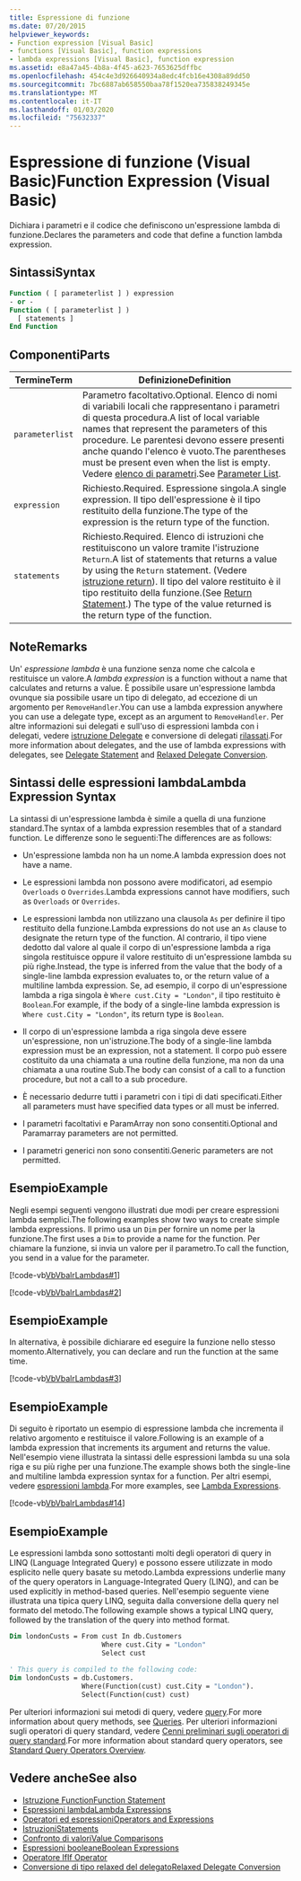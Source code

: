 ```yaml
---
title: Espressione di funzione
ms.date: 07/20/2015
helpviewer_keywords:
- Function expression [Visual Basic]
- functions [Visual Basic], function expressions
- lambda expressions [Visual Basic], function expression
ms.assetid: e8a47a45-4b8a-4f45-a623-7653625dffbc
ms.openlocfilehash: 454c4e3d926640934a8edc4fcb16e4308a89dd50
ms.sourcegitcommit: 7bc6887ab658550baa78f1520ea735838249345e
ms.translationtype: MT
ms.contentlocale: it-IT
ms.lasthandoff: 01/03/2020
ms.locfileid: "75632337"
---
```

# <a name="function-expression-visual-basic"></a><span data-ttu-id="6a914-102">Espressione di funzione (Visual Basic)</span><span class="sxs-lookup"><span data-stu-id="6a914-102">Function Expression (Visual Basic)</span></span>
<span data-ttu-id="6a914-103">Dichiara i parametri e il codice che definiscono un'espressione lambda di funzione.</span><span class="sxs-lookup"><span data-stu-id="6a914-103">Declares the parameters and code that define a function lambda expression.</span></span>  
  
## <a name="syntax"></a><span data-ttu-id="6a914-104">Sintassi</span><span class="sxs-lookup"><span data-stu-id="6a914-104">Syntax</span></span>  
  
```vb  
Function ( [ parameterlist ] ) expression  
- or -  
Function ( [ parameterlist ] )  
  [ statements ]  
End Function  
```  
  
## <a name="parts"></a><span data-ttu-id="6a914-105">Componenti</span><span class="sxs-lookup"><span data-stu-id="6a914-105">Parts</span></span>  
  
|<span data-ttu-id="6a914-106">Termine</span><span class="sxs-lookup"><span data-stu-id="6a914-106">Term</span></span>|<span data-ttu-id="6a914-107">Definizione</span><span class="sxs-lookup"><span data-stu-id="6a914-107">Definition</span></span>|  
|---|---|  
|`parameterlist`|<span data-ttu-id="6a914-108">Parametro facoltativo.</span><span class="sxs-lookup"><span data-stu-id="6a914-108">Optional.</span></span> <span data-ttu-id="6a914-109">Elenco di nomi di variabili locali che rappresentano i parametri di questa procedura.</span><span class="sxs-lookup"><span data-stu-id="6a914-109">A list of local variable names that represent the parameters of this procedure.</span></span> <span data-ttu-id="6a914-110">Le parentesi devono essere presenti anche quando l'elenco è vuoto.</span><span class="sxs-lookup"><span data-stu-id="6a914-110">The parentheses must be present even when the list is empty.</span></span> <span data-ttu-id="6a914-111">Vedere [elenco di parametri](../../../visual-basic/language-reference/statements/parameter-list.md).</span><span class="sxs-lookup"><span data-stu-id="6a914-111">See [Parameter List](../../../visual-basic/language-reference/statements/parameter-list.md).</span></span>|  
|`expression`|<span data-ttu-id="6a914-112">Richiesto.</span><span class="sxs-lookup"><span data-stu-id="6a914-112">Required.</span></span> <span data-ttu-id="6a914-113">Espressione singola.</span><span class="sxs-lookup"><span data-stu-id="6a914-113">A single expression.</span></span> <span data-ttu-id="6a914-114">Il tipo dell'espressione è il tipo restituito della funzione.</span><span class="sxs-lookup"><span data-stu-id="6a914-114">The type of the expression is the return type of the function.</span></span>|  
|`statements`|<span data-ttu-id="6a914-115">Richiesto.</span><span class="sxs-lookup"><span data-stu-id="6a914-115">Required.</span></span> <span data-ttu-id="6a914-116">Elenco di istruzioni che restituiscono un valore tramite l'istruzione `Return`.</span><span class="sxs-lookup"><span data-stu-id="6a914-116">A list of statements that returns a value by using the `Return` statement.</span></span> <span data-ttu-id="6a914-117">(Vedere [istruzione return](../../../visual-basic/language-reference/statements/return-statement.md)). Il tipo del valore restituito è il tipo restituito della funzione.</span><span class="sxs-lookup"><span data-stu-id="6a914-117">(See [Return Statement](../../../visual-basic/language-reference/statements/return-statement.md).) The type of the value returned is the return type of the function.</span></span>|  
  
## <a name="remarks"></a><span data-ttu-id="6a914-118">Note</span><span class="sxs-lookup"><span data-stu-id="6a914-118">Remarks</span></span>  
 <span data-ttu-id="6a914-119">Un' *espressione lambda* è una funzione senza nome che calcola e restituisce un valore.</span><span class="sxs-lookup"><span data-stu-id="6a914-119">A *lambda expression* is a function without a name that calculates and returns a value.</span></span> <span data-ttu-id="6a914-120">È possibile usare un'espressione lambda ovunque sia possibile usare un tipo di delegato, ad eccezione di un argomento per `RemoveHandler`.</span><span class="sxs-lookup"><span data-stu-id="6a914-120">You can use a lambda expression anywhere you can use a delegate type, except as an argument to `RemoveHandler`.</span></span> <span data-ttu-id="6a914-121">Per altre informazioni sui delegati e sull'uso di espressioni lambda con i delegati, vedere [istruzione Delegate](../../../visual-basic/language-reference/statements/delegate-statement.md) e conversione di delegati [rilassati](../../../visual-basic/programming-guide/language-features/delegates/relaxed-delegate-conversion.md).</span><span class="sxs-lookup"><span data-stu-id="6a914-121">For more information about delegates, and the use of lambda expressions with delegates, see [Delegate Statement](../../../visual-basic/language-reference/statements/delegate-statement.md) and [Relaxed Delegate Conversion](../../../visual-basic/programming-guide/language-features/delegates/relaxed-delegate-conversion.md).</span></span>  
  
## <a name="lambda-expression-syntax"></a><span data-ttu-id="6a914-122">Sintassi delle espressioni lambda</span><span class="sxs-lookup"><span data-stu-id="6a914-122">Lambda Expression Syntax</span></span>  
 <span data-ttu-id="6a914-123">La sintassi di un'espressione lambda è simile a quella di una funzione standard.</span><span class="sxs-lookup"><span data-stu-id="6a914-123">The syntax of a lambda expression resembles that of a standard function.</span></span> <span data-ttu-id="6a914-124">Le differenze sono le seguenti:</span><span class="sxs-lookup"><span data-stu-id="6a914-124">The differences are as follows:</span></span>  
  
- <span data-ttu-id="6a914-125">Un'espressione lambda non ha un nome.</span><span class="sxs-lookup"><span data-stu-id="6a914-125">A lambda expression does not have a name.</span></span>  
  
- <span data-ttu-id="6a914-126">Le espressioni lambda non possono avere modificatori, ad esempio `Overloads` o `Overrides`.</span><span class="sxs-lookup"><span data-stu-id="6a914-126">Lambda expressions cannot have modifiers, such as `Overloads` or `Overrides`.</span></span>  
  
- <span data-ttu-id="6a914-127">Le espressioni lambda non utilizzano una clausola `As` per definire il tipo restituito della funzione.</span><span class="sxs-lookup"><span data-stu-id="6a914-127">Lambda expressions do not use an `As` clause to designate the return type of the function.</span></span> <span data-ttu-id="6a914-128">Al contrario, il tipo viene dedotto dal valore al quale il corpo di un'espressione lambda a riga singola restituisce oppure il valore restituito di un'espressione lambda su più righe.</span><span class="sxs-lookup"><span data-stu-id="6a914-128">Instead, the type is inferred from the value that the body of a single-line lambda expression evaluates to, or the return value of a multiline lambda expression.</span></span> <span data-ttu-id="6a914-129">Se, ad esempio, il corpo di un'espressione lambda a riga singola è `Where cust.City = "London"`, il tipo restituito è `Boolean`.</span><span class="sxs-lookup"><span data-stu-id="6a914-129">For example, if the body of a single-line lambda expression is `Where cust.City = "London"`, its return type is `Boolean`.</span></span>  
  
- <span data-ttu-id="6a914-130">Il corpo di un'espressione lambda a riga singola deve essere un'espressione, non un'istruzione.</span><span class="sxs-lookup"><span data-stu-id="6a914-130">The body of a single-line lambda expression must be an expression, not a statement.</span></span> <span data-ttu-id="6a914-131">Il corpo può essere costituito da una chiamata a una routine della funzione, ma non da una chiamata a una routine Sub.</span><span class="sxs-lookup"><span data-stu-id="6a914-131">The body can consist of a call to a function procedure, but not a call to a sub procedure.</span></span>  
  
- <span data-ttu-id="6a914-132">È necessario dedurre tutti i parametri con i tipi di dati specificati.</span><span class="sxs-lookup"><span data-stu-id="6a914-132">Either all parameters must have specified data types or all must be inferred.</span></span>  
  
- <span data-ttu-id="6a914-133">I parametri facoltativi e ParamArray non sono consentiti.</span><span class="sxs-lookup"><span data-stu-id="6a914-133">Optional and Paramarray parameters are not permitted.</span></span>  
  
- <span data-ttu-id="6a914-134">I parametri generici non sono consentiti.</span><span class="sxs-lookup"><span data-stu-id="6a914-134">Generic parameters are not permitted.</span></span>  
  
## <a name="example"></a><span data-ttu-id="6a914-135">Esempio</span><span class="sxs-lookup"><span data-stu-id="6a914-135">Example</span></span>  
 <span data-ttu-id="6a914-136">Negli esempi seguenti vengono illustrati due modi per creare espressioni lambda semplici.</span><span class="sxs-lookup"><span data-stu-id="6a914-136">The following examples show two ways to create simple lambda expressions.</span></span> <span data-ttu-id="6a914-137">Il primo usa un `Dim` per fornire un nome per la funzione.</span><span class="sxs-lookup"><span data-stu-id="6a914-137">The first uses a `Dim` to provide a name for the function.</span></span> <span data-ttu-id="6a914-138">Per chiamare la funzione, si invia un valore per il parametro.</span><span class="sxs-lookup"><span data-stu-id="6a914-138">To call the function, you send in a value for the parameter.</span></span>  
  
 [!code-vb[VbVbalrLambdas#1](~/samples/snippets/visualbasic/VS_Snippets_VBCSharp/VbVbalrLambdas/VB/Class1.vb#1)]  
  
 [!code-vb[VbVbalrLambdas#2](~/samples/snippets/visualbasic/VS_Snippets_VBCSharp/VbVbalrLambdas/VB/Class1.vb#2)]  
  
## <a name="example"></a><span data-ttu-id="6a914-139">Esempio</span><span class="sxs-lookup"><span data-stu-id="6a914-139">Example</span></span>  
 <span data-ttu-id="6a914-140">In alternativa, è possibile dichiarare ed eseguire la funzione nello stesso momento.</span><span class="sxs-lookup"><span data-stu-id="6a914-140">Alternatively, you can declare and run the function at the same time.</span></span>  
  
 [!code-vb[VbVbalrLambdas#3](~/samples/snippets/visualbasic/VS_Snippets_VBCSharp/VbVbalrLambdas/VB/Class1.vb#3)]  
  
## <a name="example"></a><span data-ttu-id="6a914-141">Esempio</span><span class="sxs-lookup"><span data-stu-id="6a914-141">Example</span></span>  
 <span data-ttu-id="6a914-142">Di seguito è riportato un esempio di espressione lambda che incrementa il relativo argomento e restituisce il valore.</span><span class="sxs-lookup"><span data-stu-id="6a914-142">Following is an example of a lambda expression that increments its argument and returns the value.</span></span> <span data-ttu-id="6a914-143">Nell'esempio viene illustrata la sintassi delle espressioni lambda su una sola riga e su più righe per una funzione.</span><span class="sxs-lookup"><span data-stu-id="6a914-143">The example shows both the single-line and multiline lambda expression syntax for a function.</span></span> <span data-ttu-id="6a914-144">Per altri esempi, vedere [espressioni lambda](../../../visual-basic/programming-guide/language-features/procedures/lambda-expressions.md).</span><span class="sxs-lookup"><span data-stu-id="6a914-144">For more examples, see [Lambda Expressions](../../../visual-basic/programming-guide/language-features/procedures/lambda-expressions.md).</span></span>  
  
 [!code-vb[VbVbalrLambdas#14](~/samples/snippets/visualbasic/VS_Snippets_VBCSharp/VbVbalrLambdas/VB/Class1.vb#14)]  
  
## <a name="example"></a><span data-ttu-id="6a914-145">Esempio</span><span class="sxs-lookup"><span data-stu-id="6a914-145">Example</span></span>  
 <span data-ttu-id="6a914-146">Le espressioni lambda sono sottostanti molti degli operatori di query in LINQ (Language Integrated Query) e possono essere utilizzate in modo esplicito nelle query basate su metodo.</span><span class="sxs-lookup"><span data-stu-id="6a914-146">Lambda expressions underlie many of the query operators in Language-Integrated Query (LINQ), and can be used explicitly in method-based queries.</span></span> <span data-ttu-id="6a914-147">Nell'esempio seguente viene illustrata una tipica query LINQ, seguita dalla conversione della query nel formato del metodo.</span><span class="sxs-lookup"><span data-stu-id="6a914-147">The following example shows a typical LINQ query, followed by the translation of the query into method format.</span></span>  
  
```vb  
Dim londonCusts = From cust In db.Customers  
                       Where cust.City = "London"  
                       Select cust  
  
' This query is compiled to the following code:  
Dim londonCusts = db.Customers.  
                  Where(Function(cust) cust.City = "London").  
                  Select(Function(cust) cust)  
```  
  
 <span data-ttu-id="6a914-148">Per ulteriori informazioni sui metodi di query, vedere [query](../../../visual-basic/language-reference/queries/index.md).</span><span class="sxs-lookup"><span data-stu-id="6a914-148">For more information about query methods, see [Queries](../../../visual-basic/language-reference/queries/index.md).</span></span> <span data-ttu-id="6a914-149">Per ulteriori informazioni sugli operatori di query standard, vedere [Cenni preliminari sugli operatori di query standard](../../programming-guide/concepts/linq/standard-query-operators-overview.md).</span><span class="sxs-lookup"><span data-stu-id="6a914-149">For more information about standard query operators, see [Standard Query Operators Overview](../../programming-guide/concepts/linq/standard-query-operators-overview.md).</span></span>  
  
## <a name="see-also"></a><span data-ttu-id="6a914-150">Vedere anche</span><span class="sxs-lookup"><span data-stu-id="6a914-150">See also</span></span>

- [<span data-ttu-id="6a914-151">Istruzione Function</span><span class="sxs-lookup"><span data-stu-id="6a914-151">Function Statement</span></span>](../../../visual-basic/language-reference/statements/function-statement.md)
- [<span data-ttu-id="6a914-152">Espressioni lambda</span><span class="sxs-lookup"><span data-stu-id="6a914-152">Lambda Expressions</span></span>](../../../visual-basic/programming-guide/language-features/procedures/lambda-expressions.md)
- [<span data-ttu-id="6a914-153">Operatori ed espressioni</span><span class="sxs-lookup"><span data-stu-id="6a914-153">Operators and Expressions</span></span>](../../../visual-basic/programming-guide/language-features/operators-and-expressions/index.md)
- [<span data-ttu-id="6a914-154">Istruzioni</span><span class="sxs-lookup"><span data-stu-id="6a914-154">Statements</span></span>](../../../visual-basic/programming-guide/language-features/statements.md)
- [<span data-ttu-id="6a914-155">Confronto di valori</span><span class="sxs-lookup"><span data-stu-id="6a914-155">Value Comparisons</span></span>](../../../visual-basic/programming-guide/language-features/operators-and-expressions/value-comparisons.md)
- [<span data-ttu-id="6a914-156">Espressioni booleane</span><span class="sxs-lookup"><span data-stu-id="6a914-156">Boolean Expressions</span></span>](../../../visual-basic/programming-guide/language-features/operators-and-expressions/boolean-expressions.md)
- [<span data-ttu-id="6a914-157">Operatore If</span><span class="sxs-lookup"><span data-stu-id="6a914-157">If Operator</span></span>](../../../visual-basic/language-reference/operators/if-operator.md)
- [<span data-ttu-id="6a914-158">Conversione di tipo relaxed del delegato</span><span class="sxs-lookup"><span data-stu-id="6a914-158">Relaxed Delegate Conversion</span></span>](../../../visual-basic/programming-guide/language-features/delegates/relaxed-delegate-conversion.md)
